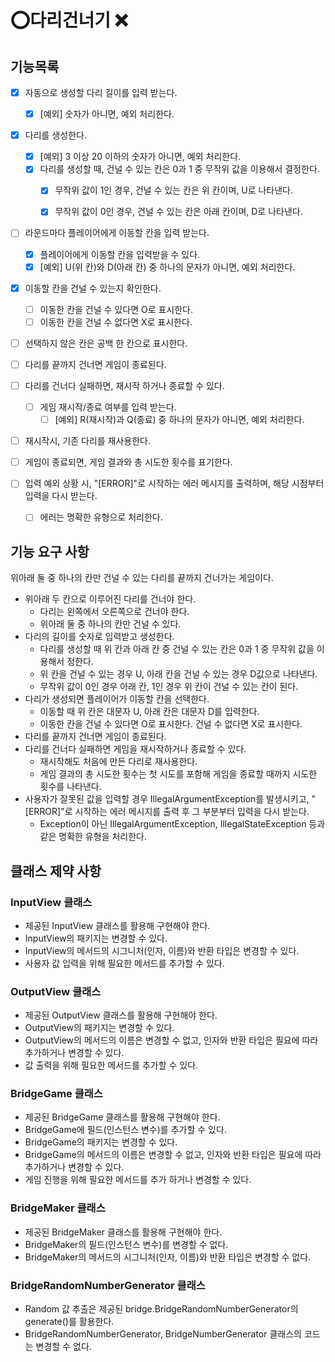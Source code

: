 # ⭕다리건너기 ❌

## 기능목록

-[X] 자동으로 생성할 다리 길이를 입력 받는다.
  -[X] [예외] 숫자가 아니면, 예외 처리한다.
-[X] 다리를 생성한다.
  -[X] [예외] 3 이상 20 이하의 숫자가 아니면, 예외 처리한다.
  -[X] 다리를 생성할 때, 건널 수 있는 칸은 0과 1 중 무작위 값을 이용해서 결정한다.
    -[X] 무작위 값이 1인 경우, 건널 수 있는 칸은 위 칸이며, U로 나타낸다.
    -[X] 무작위 값이 0인 경우, 건널 수 있는 칸은 아래 칸이며, D로 나타낸다.


-[ ] 라운드마다 플레이어에게 이동할 칸을 입력 받는다.
  -[X] 플레이어에게 이동할 칸을 입력받을 수 있다.
  -[X] [예외] U(위 칸)와 D(아래 칸) 중 하나의 문자가 아니면, 예외 처리한다.
-[X] 이동할 칸을 건널 수 있는지 확인한다.
  -[ ] 이동한 칸을 건널 수 있다면 O로 표시한다.
  -[ ] 이동한 칸을 건널 수 없다면 X로 표시한다.
-[ ] 선택하지 않은 칸은 공백 한 칸으로 표시한다.


-[ ] 다리를 끝까지 건너면 게임이 종료된다.
-[ ] 다리를 건너다 실패하면, 재시작 하거나 종료할 수 있다.
  -[ ] 게임 재시작/종료 여부를 입력 받는다.
    -[ ] [예외] R(재시작)과 Q(종료) 중 하나의 문자가 아니면, 예외 처리한다.
-[ ] 재시작시, 기존 다리를 재사용한다.
-[ ] 게임이 종료되면, 게임 결과와 총 시도한 횟수를 표기한다.
-[ ] 입력 예외 상황 시, "[ERROR]"로 시작하는 에러 메시지를 출력하며, 해당 시점부터 입력을 다시 받는다.
  -[ ] 에러는 명확한 유형으로 처리한다. 

  
## 기능 요구 사항
위아래 둘 중 하나의 칸만 건널 수 있는 다리를 끝까지 건너가는 게임이다.
- 위아래 두 칸으로 이루어진 다리를 건너야 한다.
  - 다리는 왼쪽에서 오른쪽으로 건너야 한다.
  - 위아래 둘 중 하나의 칸만 건널 수 있다.
- 다리의 길이를 숫자로 입력받고 생성한다.
  - 다리를 생성할 때 위 칸과 아래 칸 중 건널 수 있는 칸은 0과 1 중 무작위 값을 이용해서 정한다.
  - 위 칸을 건널 수 있는 경우 U, 아래 칸을 건널 수 있는 경우 D값으로 나타낸다.
  - 무작위 값이 0인 경우 아래 칸, 1인 경우 위 칸이 건널 수 있는 칸이 된다.
- 다리가 생성되면 플레이어가 이동할 칸을 선택한다.
  - 이동할 때 위 칸은 대문자 U, 아래 칸은 대문자 D를 입력한다.
  - 이동한 칸을 건널 수 있다면 O로 표시한다. 건널 수 없다면 X로 표시한다.
- 다리를 끝까지 건너면 게임이 종료된다.
- 다리를 건너다 실패하면 게임을 재시작하거나 종료할 수 있다.
  - 재시작해도 처음에 만든 다리로 재사용한다.
  - 게임 결과의 총 시도한 횟수는 첫 시도를 포함해 게임을 종료할 때까지 시도한 횟수를 나타낸다.
- 사용자가 잘못된 값을 입력할 경우 IllegalArgumentException를 발생시키고, "[ERROR]"로 시작하는 에러 메시지를 출력 후 그 부분부터 입력을 다시 받는다.
  - Exception이 아닌 IllegalArgumentException, IllegalStateException 등과 같은 명확한 유형을 처리한다.



## 클래스 제약 사항

### InputView 클래스
- 제공된 InputView 클래스를 활용해 구현해야 한다.
- InputView의 패키지는 변경할 수 있다.
- InputView의 메서드의 시그니처(인자, 이름)와 반환 타입은 변경할 수 있다.
- 사용자 값 입력을 위해 필요한 메서드를 추가할 수 있다.

### OutputView 클래스
- 제공된 OutputView 클래스를 활용해 구현해야 한다.
- OutputView의 패키지는 변경할 수 있다.
- OutputView의 메서드의 이름은 변경할 수 없고, 인자와 반환 타입은 필요에 따라 추가하거나 변경할 수 있다.
- 값 출력을 위해 필요한 메서드를 추가할 수 있다.

### BridgeGame 클래스
- 제공된 BridgeGame 클래스를 활용해 구현해야 한다.
- BridgeGame에 필드(인스턴스 변수)를 추가할 수 있다.
- BridgeGame의 패키지는 변경할 수 있다.
- BridgeGame의 메서드의 이름은 변경할 수 없고, 인자와 반환 타입은 필요에 따라 추가하거나 변경할 수 있다.
- 게임 진행을 위해 필요한 메서드를 추가 하거나 변경할 수 있다.

### BridgeMaker 클래스
- 제공된 BridgeMaker 클래스를 활용해 구현해야 한다.
- BridgeMaker의 필드(인스턴스 변수)를 변경할 수 없다.
- BridgeMaker의 메서드의 시그니처(인자, 이름)와 반환 타입은 변경할 수 없다.

### BridgeRandomNumberGenerator 클래스
- Random 값 추출은 제공된 bridge.BridgeRandomNumberGenerator의 generate()를 활용한다.
- BridgeRandomNumberGenerator, BridgeNumberGenerator 클래스의 코드는 변경할 수 없다.